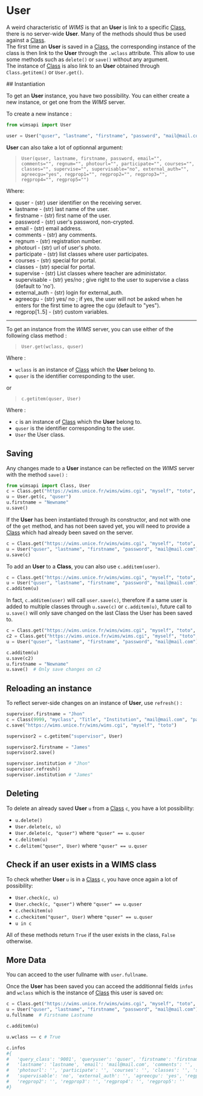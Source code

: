 # User

A weird characteristic of *WIMS* is that an **User** is link to a specific
[Class](class.md), there is no server-wide **User**. Many of the methods should
thus be used against a [Class](class.md).  
The first time an **User** is saved in a [Class](class.md), the corresponding
instance of the class is then link to the **User** through the `.wclass`
attribute. This allow to use some methods such as `delete()` or `save()`
without any argument.  
The instance of [Class](class.md) is also link to an **User** obtained through
`Class.getitem()` or `User.get()`.


## Instantiation

To get an **User** instance, you have two possibility. You can either create a new
instance, or get one from the *WIMS* server.

To create a new instance :

```python
from wimsapi import User

user = User("quser", "lastname", "firstname", "password", "mail@mail.com")
```

**User** can also take a lot of optionnal argument:

> `User(quser, lastname, firstname, password, email="", comments="", regnum="", photourl="", participate="", courses="", classes="", supervise="", supervisable="no", external_auth="", agreecgu="yes", regprop1="", regprop2="", regprop3="", regprop4="", regprop5="")`

Where:

* quser - (str) user identifier on the receiving server.
* lastname - (str) last name of the user.
* firstname - (str) first name of the user.
* password - (str) user's password, non-crypted.
* email - (str) email address.
* comments - (str) any comments.
* regnum - (str) registration number.
* photourl - (str) url of user's photo.
* participate - (str) list classes where user participates.
* courses - (str) special for portal.
* classes - (str) special for portal.
* supervise - (str) List classes where teacher are administator.
* supervisable - (str) yes/no ; give right to the user to supervise a class (default to 'no').
* external_auth - (str) login for external_auth.
* agreecgu - (str) yes/ no ; if yes, the user will not be asked when he enters
                   for the first time to agree the cgu (default to "yes").
* regprop[1..5] - (str) custom variables.


___

To get an instance from the *WIMS* server, you can use either of the following
class method :

> `User.get(wclass, quser)`

Where :

* `wclass` is an instance of [Class](class.md) which the **User** belong to.
* `quser` is the identifier corresponding to the user.

or

> `c.getitem(quser, User)`

Where :

* `c` is an instance of [Class](class.md) which the **User** belong to.
* `quser` is the identifier corresponding to the user.
* `User` the User class.



## Saving

Any changes made to a **User** instance can be reflected on the *WIMS* server
with the method `save()` :

```python
from wimsapi import Class, User
c = Class.get("https://wims.unice.fr/wims/wims.cgi", "myself", "toto", 9999, "myclass")
u = User.get(c, "quser")
u.firstname = "Newname"
u.save()
```

If the **User** has been instantiated through its constructor, and not with
one of the `get` method, and has not been saved yet, you will need to provide
a [Class](class.md) which had already been saved on the server.

```python
c = Class.get("https://wims.unice.fr/wims/wims.cgi", "myself", "toto", 9999, "myclass")
u = User("quser", "lastname", "firstname", "password", "mail@mail.com")
u.save(c)
```

To add an **User** to a **Class**, you can also use `c.additem(user)`.

```python
c = Class.get("https://wims.unice.fr/wims/wims.cgi", "myself", "toto", 9999, "myclass")
u = User("quser", "lastname", "firstname", "password", "mail@mail.com")
c.additem(u)
```

In fact, `c.additem(user)` will call `user.save(c)`, therefore if a same user is added
to multiple classes through `u.save(c)` or `c.additem(u)`, future call to `u.save()`
will only save changed on the last Class the User has been saved to.

```python
c = Class.get("https://wims.unice.fr/wims/wims.cgi", "myself", "toto", 9999, "myclass")
c2 = Class.get("https://wims.unice.fr/wims/wims.cgi", "myself", "toto", 8888, "myclass")
u = User("quser", "lastname", "firstname", "password", "mail@mail.com")

c.additem(u)
u.save(c2)
u.firstname = "Newname"
u.save()  # Only save changes on c2
```


## Reloading an instance

To reflect server-side changes on an instance of **User**, use `refresh()` :

```python
supervisor.firstname = "Jhon"
c = Class(9999, "myclass", "Title", "Institution", "mail@mail.com", "password",  supervisor)
c.save("https://wims.unice.fr/wims/wims.cgi", "myself", "toto")

supervisor2 = c.getitem("supervisor", User)

supervisor2.firstname = "James"
supervisor2.save()

supervisor.institution # "Jhon"
supervisor.refresh()
supervisor.institution # "James"
```


## Deleting
To delete an already saved **User** `u` from a [Class](class.md) `c`, you have a lot
possibility:

* `u.delete()`
* `User.delete(c, u)`
* `User.delete(c, "quser")` where `"quser" == u.quser`
* `c.delitem(u)`
* `c.delitem("quser", User)` where `"quser" == u.quser`


## Check if an user exists in a WIMS class

To check whether **User** `u` is in a [Class](class.md) `c`, you have once again
a lot of possibility:

* `User.check(c, u)`
* `User.check(c, "quser")` where `"quser" == u.quser`
* `c.checkitem(u)`
* `c.checkitem("quser", User)` where `"quser" == u.quser`
* `u in c`

All of these methods return `True` if the user exists in the class,
`False` otherwise.

## More Data

You can acceed to the user fullname with `user.fullname`.

Once the **User** has been saved you can acceed the additionnal fields `infos`
and `wclass` which is the instance of [Class](class.md) this user is saved on:

```python
c = Class.get("https://wims.unice.fr/wims/wims.cgi", "myself", "toto", 9999, "myclass")
u = User("quser", "lastname", "firstname", "password", "mail@mail.com")
u.fullname  # Firstname Lastname

c.additem(u)

u.wclass == c # True

c.infos
#{
#   'query_class': '9001', 'queryuser': 'quser', 'firstname': 'firstname',
#   'lastname': 'lastname', 'email': 'mail@mail.com', 'comments': '', 'regnum': '',
#   'photourl': '', 'participate': '', 'courses': '', 'classes': '', 'supervise': '',
#   'supervisable': 'no', 'external_auth': '', 'agreecgu': 'yes', 'regprop1': '',
#   'regprop2': '', 'regprop3': '', 'regprop4': '', 'regprop5': ''
#}



```

